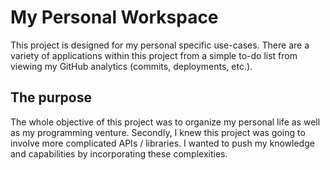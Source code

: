 # My Personal Workspace
This project is designed for my personal specific use-cases. There are a variety of applications within this project from a simple to-do list from viewing my GitHub analytics (commits, deployments, etc.).

## The purpose
The whole objective of this project was to organize my personal life as well as my programming venture. Secondly, I knew this project was going to involve more complicated APIs / libraries. I wanted to push my knowledge and capabilities by incorporating these complexities.

